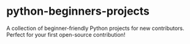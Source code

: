 # python-beginners-projects
A collection of beginner-friendly Python projects for new contributors. Perfect for your first open-source contribution!
